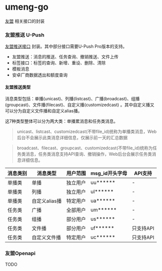 # umeng-go

[友盟](https://www.umeng.com/) 相关接口的封装

### 友盟推送 U-Push

[友盟推送接口](https://developer.umeng.com/docs/67966/detail/68343) 封装。其中部分接口需要U-Push Pro版本的支持。

- 友盟推送：消息的推送、任务查询、撤销推送、文件上传
- 标签接口：标签的查询、新增、重设、删除、清除
- 模板消息
- 安卓厂商数据透出和额度查询

#### 友盟推送类型

消息类型包括：单播(unicast)、列播(listcast)、广播(broadcast)、组播(groupcast)、文件播(filecast)、自定义播(customizedcast)
。其中自定义播又可以分为自定义文件播和自定义alias播。

这7种类型整体可以分为两大类：单播累消息和任务类消息。

> unicast、listcast、customizedcast(不带file_id)统称为单播类消息，Web后台不会展示此类消息详细信息，仅展示前一天的汇总数据

> broadcast、filecast、groupcast、customizedcast(不带file_id)统称为任务类消息，任务类消息支持API查询、撤销操作，Web后台会展示任务类消息详细信息。

| 消息类别 | 消息类型 | 用户范围 | msg_id开头字母 | API支持 |
| ------ | ------ | ------ | ------ | ------ |
| 单播类 | 单播 | 独立用户 | uu****** | - |
| 单播类 | 列播 | 独立用户 | ul****** | - |
| 单播类 | 自定义alias播 | 特定用户 | ua****** | - |
| 任务类 | 广播 | 全部用户 | um****** | - |
| 任务类 | 组播 | 部分用户 | us****** | - |
| 任务类 | 文件播 | 部分用户 | uf****** | 只支持API |
| 任务类 | 自定义文件播 | 特定用户 | uc****** | 只支持API |

### 友盟Openapi

TODO
